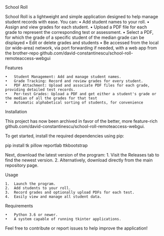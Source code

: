 School Roll

School Roll is a lightweight and simple application designed to help manage student records with ease. You can:
	•	Add student names to your roll.
	•	Assign and view grades for each student.
	•	Upload a PDF file for each grade to represent the corresponding test or assessment.
 	•	Select a PDF, for which the grade of a specific student of the median grade can be displayed
 	•	Edit or delete grades and students
  	•	Be accessed from the local (or wide-area) network, via port forwarding if needed, with a web app from the brother-repo github.com/david-constantinescu/school-roll-remoteaccess-webgui


Features

	•	Student Management: Add and manage student names.
	•	Grade Tracking: Record and review grades for every student.
	•	PDF Attachment: Upload and associate PDF files for each grade, providing detailed test records.
 	•	Per-test Grades: Upload a PDF and get either a student's grade or the median of all the grades for that test	
 	•	Automatic alphabetical sorting of students, for convenience

  
Installation

This project has now been archived in favor of the better, more feature-rich github.com/david-constantinescu/school-roll-remoteaccess-webgui.

To get started, install the required dependencies using pip:

pip install tk pillow reportlab ttkbootstrap  

Next, download the latest version of the program:
	1.	Visit the Releases tab to find the newest version.
	2.	Alternatively, download directly from the main repository page.

Usage

	1.	Launch the program.
	2.	Add students to your roll.
	3.	Record grades and optionally upload PDFs for each test.
	4.	Easily view and manage all student data.

Requirements

	•	Python 3.6 or newer.
	•	A system capable of running tkinter applications.

Feel free to contribute or report issues to help improve the application!
